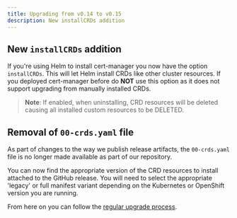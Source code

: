 ```yaml
---
title: Upgrading from v0.14 to v0.15
description: New installCRDs addition
---
```


## New `installCRDs` addition

If you're using Helm to install cert-manager you now have the option
`installCRDs`. This will let Helm install CRDs like other cluster resources. If
you deployed cert-manager before do **NOT** use this option as it does not
support upgrading from manually installed CRDs.

> **Note**: If enabled, when uninstalling, CRD resources will be deleted causing
> all installed custom resources to be DELETED.

## Removal of `00-crds.yaml` file

As part of changes to the way we publish release artifacts, the `00-crds.yaml`
file is no longer made available as part of our repository.

You can now find the appropriate version of the CRD resources to install
attached to the GitHub release. You will need to select the appropriate 'legacy'
or full manifest variant depending on the Kubernetes or OpenShift version you
are running.

From here on you can follow the [regular upgrade process](./README.md).
